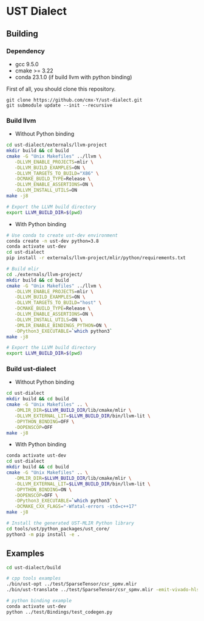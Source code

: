 # UST Dialect
## Building
### Dependency
- gcc 9.5.0
- cmake >= 3.22
- conda 23.1.0 (if build llvm with python binding)

First of all, you should clone this repository.
```git
git clone https://github.com/cmx-Y/ust-dialect.git
git submodule update --init --recursive
```
### Build llvm
- Without Python binding
```bash
cd ust-dialect/externals/llvm-project
mkdir build && cd build
cmake -G "Unix Makefiles" ../llvm \
   -DLLVM_ENABLE_PROJECTS=mlir \
   -DLLVM_BUILD_EXAMPLES=ON \
   -DLLVM_TARGETS_TO_BUILD="X86" \
   -DCMAKE_BUILD_TYPE=Release \
   -DLLVM_ENABLE_ASSERTIONS=ON \
   -DLLVM_INSTALL_UTILS=ON
make -j8

# Export the LLVM build directory
export LLVM_BUILD_DIR=$(pwd)
```
- With Python binding
```bash
# Use conda to create ust-dev environment
conda create -n ust-dev python=3.8
conda activate ust-dev
cd ust-dialect
pip install -r externals/llvm-project/mlir/python/requirements.txt

# Build mlir
cd ./externals/llvm-project/
mkdir build && cd build
cmake -G "Unix Makefiles" ../llvm \
   -DLLVM_ENABLE_PROJECTS=mlir \
   -DLLVM_BUILD_EXAMPLES=ON \
   -DLLVM_TARGETS_TO_BUILD="host" \
   -DCMAKE_BUILD_TYPE=Release \
   -DLLVM_ENABLE_ASSERTIONS=ON \
   -DLLVM_INSTALL_UTILS=ON \
   -DMLIR_ENABLE_BINDINGS_PYTHON=ON \
   -DPython3_EXECUTABLE=`which python3`
make -j8

# Export the LLVM build directory
export LLVM_BUILD_DIR=$(pwd)
```

### Build ust-dialect
- Without Python binding
```bash
cd ust-dialect
mkdir build && cd build
cmake -G "Unix Makefiles" .. \
   -DMLIR_DIR=$LLVM_BUILD_DIR/lib/cmake/mlir \
   -DLLVM_EXTERNAL_LIT=$LLVM_BUILD_DIR/bin/llvm-lit \
   -DPYTHON_BINDING=OFF \
   -DOPENSCOP=OFF
make -j8
```
- With Python binding
```bash
conda activate ust-dev
cd ust-dialect
mkdir build && cd build
cmake -G "Unix Makefiles" .. \
   -DMLIR_DIR=$LLVM_BUILD_DIR/lib/cmake/mlir \
   -DLLVM_EXTERNAL_LIT=$LLVM_BUILD_DIR/bin/llvm-lit \
   -DPYTHON_BINDING=ON \
   -DOPENSCOP=OFF \
   -DPython3_EXECUTABLE=`which python3` \
   -DCMAKE_CXX_FLAGS="-Wfatal-errors -std=c++17"
make -j8

# Install the generated UST-MLIR Python library
cd tools/ust/python_packages/ust_core/
python3 -m pip install -e .
```

## Examples
```bash
cd ust-dialect/build

# cpp tools examples
./bin/ust-opt ../test/SparseTensor/csr_spmv.mlir
./bin/ust-translate ../test/SparseTensor/csr_spmv.mlir -emit-vivado-hls

# python binding example
conda activate ust-dev
python ../test/Bindings/test_codegen.py
```